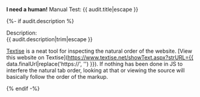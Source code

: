 
__I need a human!__ Manual Test: {{ audit.title|escape }}

{%- if audit.description %}

Description:<br>
{{ audit.description|trim|escape }}

[Textise](https://www.textise.net/) is a neat tool for inspecting the natural order of the website. [View this website on Textise](https://www.textise.net/showText.aspx?strURL={{ data.finalUrl|replace('https://', '') }}). If nothing has been done in JS to interfere the natural tab order, looking at that or viewing the source will basically follow the order of the markup.

{% endif -%}

<br>